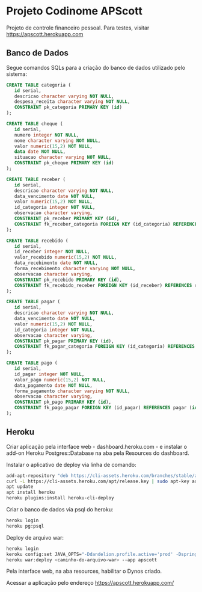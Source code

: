 # Projeto Codinome APScott
Projeto de controle financeiro pessoal. Para testes, visitar https://apscott.herokuapp.com

## Banco de Dados
Segue comandos SQLs para a criação do banco de dados utilizado pelo sistema:

```sql
CREATE TABLE categoria (
   id serial, 
   descricao character varying NOT NULL, 
   despesa_receita character varying NOT NULL, 
   CONSTRAINT pk_categoria PRIMARY KEY (id)
);

CREATE TABLE cheque (
   id serial,
   numero integer NOT NULL,
   nome character varying NOT NULL,
   valor numeric(15,2) NOT NULL,
   data date NOT NULL, 
   situacao character varying NOT NULL,
   CONSTRAINT pk_cheque PRIMARY KEY (id) 
);

CREATE TABLE receber (
   id serial, 
   descricao character varying NOT NULL, 
   data_vencimento date NOT NULL, 
   valor numeric(15,2) NOT NULL, 
   id_categoria integer NOT NULL, 
   observacao character varying, 
   CONSTRAINT pk_receber PRIMARY KEY (id), 
   CONSTRAINT fk_receber_categoria FOREIGN KEY (id_categoria) REFERENCES categoria (id) ON UPDATE RESTRICT ON DELETE RESTRICT
);

CREATE TABLE recebido (
   id serial, 
   id_receber integer NOT NULL, 
   valor_recebido numeric(15,2) NOT NULL, 
   data_recebimento date NOT NULL, 
   forma_recebimento character varying NOT NULL, 
   observacao character varying, 
   CONSTRAINT pk_recebido PRIMARY KEY (id), 
   CONSTRAINT fk_recebido_receber FOREIGN KEY (id_receber) REFERENCES receber (id) ON UPDATE RESTRICT ON DELETE RESTRICT
);

CREATE TABLE pagar (
   id serial, 
   descricao character varying NOT NULL, 
   data_vencimento date NOT NULL, 
   valor numeric(15,2) NOT NULL, 
   id_categoria integer NOT NULL, 
   observacao character varying, 
   CONSTRAINT pk_pagar PRIMARY KEY (id), 
   CONSTRAINT fk_pagar_categoria FOREIGN KEY (id_categoria) REFERENCES categoria (id) ON UPDATE RESTRICT ON DELETE RESTRICT
);

CREATE TABLE pago (
   id serial, 
   id_pagar integer NOT NULL, 
   valor_pago numeric(15,2) NOT NULL, 
   data_pagamento date NOT NULL, 
   forma_pagamento character varying NOT NULL, 
   observacao character varying, 
   CONSTRAINT pk_pago PRIMARY KEY (id), 
   CONSTRAINT fk_pago_pagar FOREIGN KEY (id_pagar) REFERENCES pagar (id) ON UPDATE RESTRICT ON DELETE RESTRICT
);
```

## Heroku

Criar aplicação pela interface web - dashboard.heroku.com - e instalar o add-on Heroku Postgres::Database na aba pela Resources do dashboard.

Instalar o aplicativo de deploy via linha de comando:

```bash
add-apt-repository "deb https://cli-assets.heroku.com/branches/stable/apt ./"
curl -L https://cli-assets.heroku.com/apt/release.key | sudo apt-key add -
apt update
apt install heroku
heroku plugins:install heroku-cli-deploy
```

Criar o banco de dados via psql do heroku:

```bash
heroku login
heroku pg:psql
```

Deploy de arquivo war:

```bash
heroku login
keroku config:set JAVA_OPTS="-Ddandelion.profile.active='prod' -Dspring.profiles.active='heroku'" --app apscott
heroku war:deploy <caminho-do-arquivo-war> --app apscott
```

Pela interface web, na aba resources, habilitar o Dynos criado.

Acessar a aplicação pelo endereço https://apscott.herokuapp.com/
